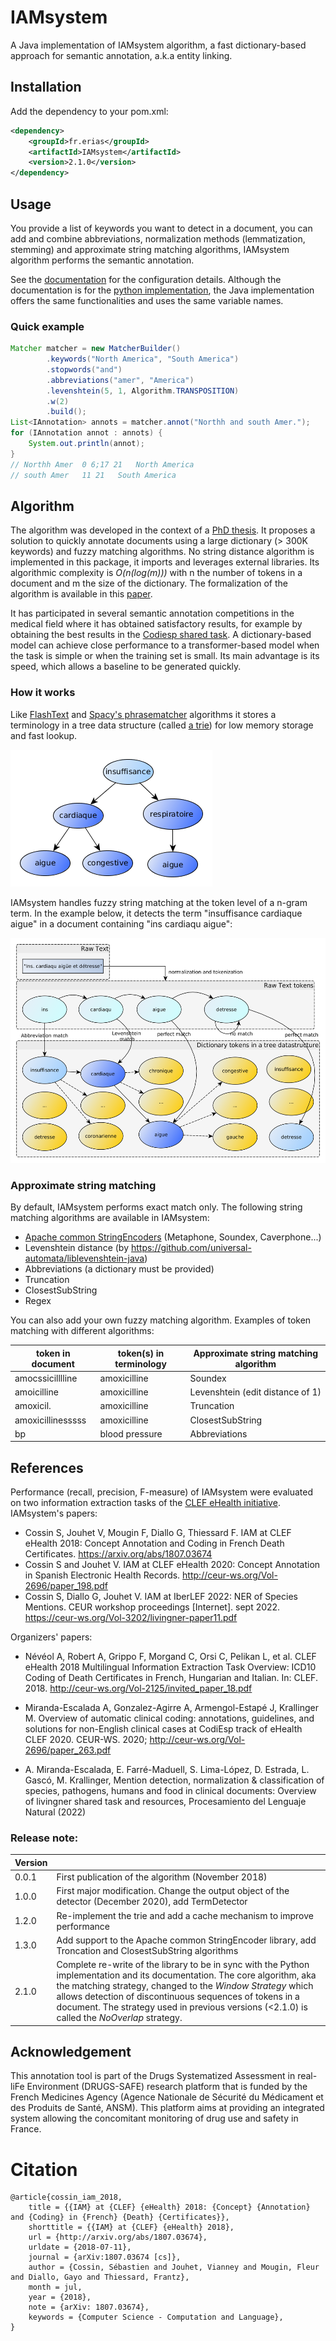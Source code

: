 # IAMsystem

A Java implementation of IAMsystem algorithm, a fast dictionary-based approach for semantic annotation, a.k.a entity linking.


## Installation

Add the dependency to your pom.xml:

```XML
<dependency>
 	<groupId>fr.erias</groupId>
	<artifactId>IAMsystem</artifactId>
	<version>2.1.0</version>
</dependency>
```

## Usage
You provide a list of keywords you want to detect in a document,
you can add and combine abbreviations, normalization methods (lemmatization, stemming) and approximate string matching algorithms,
IAMsystem algorithm performs the semantic annotation.

See the [documentation](https://iamsystem-python.readthedocs.io/en/latest/) for the configuration details. Although the documentation is for the [python implementation](https://github.com/scossin/iamsystem_python), the Java implementation offers the same functionalities and uses the same variable names.

### Quick example

```java
Matcher matcher = new MatcherBuilder()
		.keywords("North America", "South America")
		.stopwords("and")
		.abbreviations("amer", "America")
		.levenshtein(5, 1, Algorithm.TRANSPOSITION)
		.w(2)
		.build();
List<IAnnotation> annots = matcher.annot("Northh and south Amer.");
for (IAnnotation annot : annots) {
	System.out.println(annot);
}
// Northh Amer	0 6;17 21	North America
// south Amer	11 21	South America
```

## Algorithm
The algorithm was developed in the context of a [PhD thesis](https://theses.hal.science/tel-03857962/).
It proposes a solution to quickly annotate documents using a large dictionary (> 300K keywords) and fuzzy matching algorithms.
No string distance algorithm is implemented in this package, it imports and leverages external libraries. 
Its algorithmic complexity is *O(n(log(m)))* with n the number of tokens in a document and m the size of the dictionary.
The formalization of the algorithm is available in this [paper](https://ceur-ws.org/Vol-3202/livingner-paper11.pdf).

It has participated in several semantic annotation competitions in the medical field where it has obtained satisfactory results,
for example by obtaining the best results in the [Codiesp shared task](https://temu.bsc.es/codiesp/index.php/2019/09/19/awards/).
A dictionary-based model can achieve close performance to a transformer-based model when the task is simple or when the training set is small.
Its main advantage is its speed, which allows a baseline to be generated quickly.
### How it works

Like [FlashText](https://github.com/vi3k6i5/flashtext) and [Spacy's phrasematcher](https://spacy.io/api/phrasematcher) algorithms it stores a terminology in a tree data structure (called [a trie](https://en.wikipedia.org/wiki/Trie)) for low memory storage and fast lookup. 

<img src="./trie_datastructure.png"/>

IAMsystem handles fuzzy string matching at the token level of a n-gram term. 
In the example below, it detects the term "insuffisance cardiaque aigue" in a document containing "ins cardiaqu aigue": 

<img src="./search_algorithm.png" width="525" height="360"/>

### Approximate string matching
By default, IAMsystem performs exact match only.
The following string matching algorithms are available in IAMsystem:
* [Apache common StringEncoders](https://commons.apache.org/proper/commons-codec/apidocs/org/apache/commons/codec/class-use/StringEncoder.html#org.apache.commons.codec.language) (Metaphone, Soundex, Caverphone...)
* Levenshtein distance (by https://github.com/universal-automata/liblevenshtein-java)
* Abbreviations (a dictionary must be provided)
* Truncation 
* ClosestSubString
* Regex

You can also add your own fuzzy matching algorithm. 
Examples of token matching with different algorithms: 


| token in document    |  token(s) in terminology        |	Approximate string matching algorithm	|
|----------------------|---------------------------------|------------------------------------------|
|   amocssicilllline   | amoxicilline                    |  Soundex                                 |
|   amoicilline        | amoxicilline                    |  Levenshtein (edit distance of 1)        | 
|   amoxicil.          | amoxicilline                    |  Truncation                              | 
|   amoxicillinesssss  | amoxicilline                    |  ClosestSubString                        | 
|   bp                 | blood pressure                  |  Abbreviations                           |


## References
Performance (recall, precision, F-measure) of IAMsystem were evaluated on two information extraction tasks of the [CLEF eHealth initiative](http://www.clef-initiative.eu/). IAMsystem's papers:

*    Cossin S, Jouhet V, Mougin F, Diallo G, Thiessard F. IAM at CLEF eHealth 2018: Concept Annotation and Coding in French Death Certificates. https://arxiv.org/abs/1807.03674 
*    Cossin S and Jouhet V. IAM at CLEF eHealth 2020: Concept Annotation in Spanish Electronic Health Records. http://ceur-ws.org/Vol-2696/paper_198.pdf
* Cossin S, Diallo G, Jouhet V. IAM at IberLEF 2022: NER of Species Mentions. CEUR workshop proceedings [Internet]. sept 2022. https://ceur-ws.org/Vol-3202/livingner-paper11.pdf


Organizers' papers:

* Névéol A, Robert A, Grippo F, Morgand C, Orsi C, Pelikan L, et al. CLEF eHealth 2018 Multilingual Information Extraction Task Overview: ICD10 Coding of Death Certificates in French, Hungarian and Italian. In: CLEF. 2018. http://ceur-ws.org/Vol-2125/invited_paper_18.pdf

*  Miranda-Escalada A, Gonzalez-Agirre A, Armengol-Estapé J, Krallinger M. Overview of automatic clinical coding: annotations, guidelines, and solutions for non-English clinical cases at CodiEsp track of eHealth CLEF 2020. CEUR-WS. 2020; http://ceur-ws.org/Vol-2696/paper_263.pdf

* A. Miranda-Escalada, E. Farré-Maduell, S. Lima-López, D. Estrada, L. Gascó, M. Krallinger, Mention detection, normalization & classification of species, pathogens, humans and food in clinical documents: Overview of livingner shared task and resources, Procesamiento del Lenguaje Natural (2022)

### Release note:

| Version    |                                                                                                        |
|------------|--------------------------------------------------------------------------------------------------------|
|   0.0.1    | First publication of the algorithm (November 2018)                                                     |
|   1.0.0    | First major modification. Change the output object of the detector (December 2020), add TermDetector   |
|   1.2.0    | Re-implement the trie and add a cache mechanism to improve performance                     		      |
|   1.3.0    | Add support to the Apache common StringEncoder library, add Troncation and ClosestSubString algorithms |
|   2.1.0    | Complete re-write of the library to be in sync with the Python implementation and its documentation. The core algorithm, aka the matching strategy, changed to the *Window Strategy* which allows detection of discontinuous sequences of tokens in a document. The strategy used in previous versions (<2.1.0) is called the *NoOverlap* strategy.|



## Acknowledgement
This annotation tool is part of the Drugs Systematized Assessment in real-liFe Environment (DRUGS-SAFE) research platform that is funded by the French Medicines Agency (Agence Nationale de Sécurité du Médicament et des Produits de Santé, ANSM). This platform aims at providing an integrated system allowing the concomitant monitoring of drug use and safety in France.

# Citation 
```
@article{cossin_iam_2018,
	title = {{IAM} at {CLEF} {eHealth} 2018: {Concept} {Annotation} and {Coding} in {French} {Death} {Certificates}},
	shorttitle = {{IAM} at {CLEF} {eHealth} 2018},
	url = {http://arxiv.org/abs/1807.03674},
	urldate = {2018-07-11},
	journal = {arXiv:1807.03674 [cs]},
	author = {Cossin, Sébastien and Jouhet, Vianney and Mougin, Fleur and Diallo, Gayo and Thiessard, Frantz},
	month = jul,
	year = {2018},
	note = {arXiv: 1807.03674},
	keywords = {Computer Science - Computation and Language},
}
```
